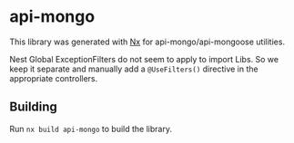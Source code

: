 # api-mongo

This library was generated with [Nx](https://nx.dev) for api-mongo/api-mongoose utilities.

Nest Global ExceptionFilters do not seem to apply to import Libs.
So we keep it separate and manually add a `@UseFilters()` directive
in the appropriate controllers.

## Building

Run `nx build api-mongo` to build the library.
